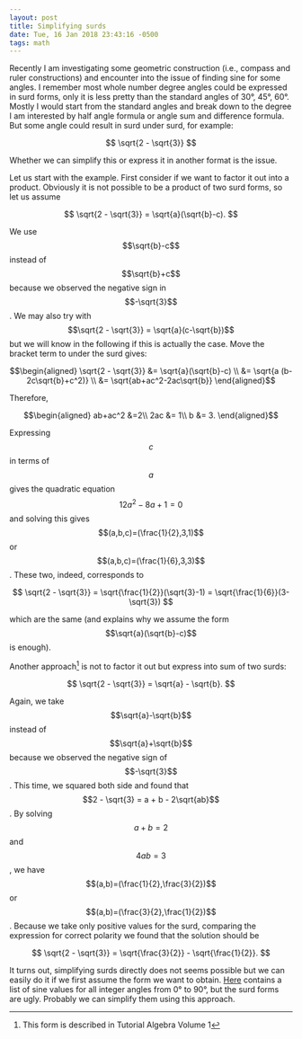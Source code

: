 ```yaml
---
layout: post
title: Simplifying surds
date: Tue, 16 Jan 2018 23:43:16 -0500
tags: math
---
```


Recently I am investigating some geometric construction (i.e., compass and
ruler constructions) and encounter into the issue of finding sine for some
angles. I remember most whole number degree angles could be expressed in surd
forms, only it is less pretty than the standard angles of 30°, 45°, 60°. Mostly
I would start from the standard angles and break down to the degree I am
interested by half angle formula or angle sum and difference formula. But some
angle could result in surd under surd, for example:

$$ \sqrt{2 - \sqrt{3}} $$

Whether we can simplify this or express it in another format is the issue.

Let us start with the example. First consider if we want to factor it out into
a product. Obviously it is not possible to be a product of two surd forms, so
let us assume

$$ \sqrt{2 - \sqrt{3}} = \sqrt{a}(\sqrt{b}-c). $$

We use $$\sqrt{b}-c$$ instead of $$\sqrt{b}+c$$ because we observed the negative
sign in $$-\sqrt{3}$$. We may also try with
$$\sqrt{2 - \sqrt{3}} = \sqrt{a}(c-\sqrt{b})$$ but we will know in the following
if this is actually the case. Move the bracket term to under the surd gives:

$$\begin{aligned}
\sqrt{2 - \sqrt{3}} &= \sqrt{a}(\sqrt{b}-c) \\
&= \sqrt{a (b-2c\sqrt{b}+c^2)} \\
&= \sqrt{ab+ac^2-2ac\sqrt{b}}
\end{aligned}$$

Therefore,

$$\begin{aligned}
ab+ac^2 &=2\\
2ac &= 1\\
b &= 3.
\end{aligned}$$

Expressing $$c$$ in terms of $$a$$ gives the quadratic equation $$12a^2-8a+1=0$$ and
solving this gives $$(a,b,c)=(\frac{1}{2},3,1)$$ or $$(a,b,c)=(\frac{1}{6},3,3)$$.
These two, indeed, corresponds to

$$ \sqrt{2 - \sqrt{3}} = \sqrt{\frac{1}{2}}(\sqrt{3}-1) = \sqrt{\frac{1}{6}}(3-\sqrt{3}) $$

which are the same (and explains why we assume the form $$\sqrt{a}(\sqrt{b}-c)$$
is enough).

Another approach[^ta] is not to factor it out but express into sum of two surds:

$$ \sqrt{2 - \sqrt{3}} = \sqrt{a} - \sqrt{b}. $$

Again, we take $$\sqrt{a}-\sqrt{b}$$ instead of $$\sqrt{a}+\sqrt{b}$$ because we
observed the negative sign of $$-\sqrt{3}$$. This time, we squared both side and
found that $$2 - \sqrt{3} = a + b - 2\sqrt{ab}$$. By solving $$a+b=2$$ and $$4ab=3$$,
we have $$(a,b)=(\frac{1}{2},\frac{3}{2})$$ or $$(a,b)=(\frac{3}{2},\frac{1}{2})$$.
Because we take only positive values for the surd, comparing the expression for
correct polarity we found that the solution should be

$$ \sqrt{2 - \sqrt{3}} = \sqrt{\frac{3}{2}} - \sqrt{\frac{1}{2}}. $$

It turns out, simplifying surds directly does not seems possible but we can
easily do it if we first assume the form we want to obtain.
[Here](https://www.intmath.com/blog/mathematics/how-do-you-find-exact-values-for-the-sine-of-all-angles-6212)
contains a list of sine values for all integer angles from 0° to 90°, but the
surd forms are ugly. Probably we can simplify them using this approach.

[^ta]: This form is described in Tutorial Algebra Volume 1
